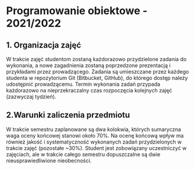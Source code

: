 # Programowanie obiektowe - 2021/2022

## **1. Organizacja zajęć**

W trakcie zajęć studentom zostaną każdorazowo przydzielone zadania do wykonania, a nowe zagadnienia zostaną poprzedzone prezentacją i przykładami przez prowadzącego. Zadania są umieszczane przez każdego studenta w repozytorium Git (Bitbucket, GitHub), do którego dostęp należy udostępnić prowadzącemu. Termin wykonania zadań przypada każdorazowo na nieprzekraczalny czas rozpoczęcia kolejnych zajęć (zazwyczaj tydzień).

## **2.Warunki zaliczenia przedmiotu**

W trakcie semestru zaplanowane są dwa kolokwia, których sumaryczna waga oceny końcowej stanowi około 70%. Na ocenę końcową wpływ ma również jakość i systematyczność wykonanych zadań przydzielonych w trakcie zajęć (pozostałe ~30%). Student jest zobowiązany uczestniczyć w zajęciach, ale w trakcie całego semestru dopuszczalne są dwie nieusprawiedliwione nieobecności.